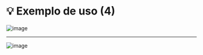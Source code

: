 # 💡 Exemplo de uso (4)

![image](https://github.com/user-attachments/assets/3de7731a-e9a4-4e3c-8854-c736c7460590)

---

![image](https://github.com/user-attachments/assets/f469ee0e-ff18-4eb5-b204-722887df0fde)

